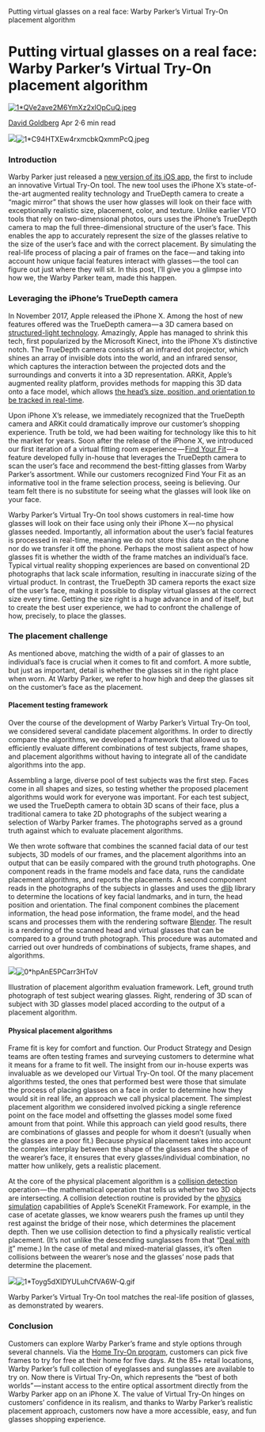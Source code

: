 Putting virtual glasses on a real face: Warby Parker’s Virtual Try-On placement algorithm

# Putting virtual glasses on a real face: Warby Parker’s Virtual Try-On placement algorithm

[![1*QVe2ave2M6YmXz2xlOpCuQ.jpeg](../_resources/a39159736409abedb015e85e65c496a2.jpg)](https://medium.com/@davidhgoldberg?source=post_header_lockup)

[David Goldberg](https://medium.com/@davidhgoldberg)
Apr 2·6 min read

![](../_resources/54935ca65e575948224f1954dc33a438.png)![1*C94HTXEw4rxmcbkQxmmPcQ.jpeg](../_resources/56fafb00da859635f0abbc88276531f7.jpg)

### Introduction

Warby Parker just released a [new version of its iOS app](https://itunes.apple.com/us/app/glasses-by-warby-parker/id1107693363?mt=8), the first to include an innovative Virtual Try-On tool. The new tool uses the iPhone X’s state-of-the-art augmented reality technology and TrueDepth camera to create a “magic mirror” that shows the user how glasses will look on their face with exceptionally realistic size, placement, color, and texture. Unlike earlier VTO tools that rely on two-dimensional photos, ours uses the iPhone’s TrueDepth camera to map the full three-dimensional structure of the user’s face. This enables the app to accurately represent the size of the glasses relative to the size of the user’s face and with the correct placement. By simulating the real-life process of placing a pair of frames on the face — and taking into account how unique facial features interact with glasses — the tool can figure out just where they will sit. In this post, I’ll give you a glimpse into how we, the Warby Parker team, made this happen.

### Leveraging the iPhone’s TrueDepth camera

In November 2017, Apple released the iPhone X. Among the host of new features offered was the TrueDepth camera — a 3D camera based on [structured-light technology](https://en.wikipedia.org/wiki/Structured-light_3D_scanner). Amazingly, Apple has managed to shrink this tech, first popularized by the Microsoft Kinect, into the iPhone X’s distinctive notch. The TrueDepth camera consists of an infrared dot projector, which shines an array of invisible dots into the world, and an infrared sensor, which captures the interaction between the projected dots and the surroundings and converts it into a 3D representation. ARKit, Apple’s augmented reality platform, provides methods for mapping this 3D data onto a face model, which allows [the head’s size, position, and orientation to be tracked in real-time](https://developer.apple.com/documentation/arkit/creating_face-based_ar_experiences).

Upon iPhone X’s release, we immediately recognized that the TrueDepth camera and ARKit could dramatically improve our customer’s shopping experience. Truth be told, we had been waiting for technology like this to hit the market for years. Soon after the release of the iPhone X, we introduced our first iteration of a virtual fitting room experience — [Find Your Fit](https://twitter.com/warbyparker/status/928645365758349313) — a feature developed fully in-house that leverages the TrueDepth camera to scan the user’s face and recommend the best-fitting glasses from Warby Parker’s assortment. While our customers recognized Find Your Fit as an informative tool in the frame selection process, seeing is believing. Our team felt there is no substitute for seeing what the glasses will look like on your face.

Warby Parker’s Virtual Try-On tool shows customers in real-time how glasses will look on their face using only their iPhone X — no physical glasses needed. Importantly, all information about the user’s facial features is processed in real-time, meaning we do not store this data on the phone nor do we transfer it off the phone. Perhaps the most salient aspect of how glasses fit is whether the width of the frame matches an individual’s face. Typical virtual reality shopping experiences are based on conventional 2D photographs that lack scale information, resulting in inaccurate sizing of the virtual product. In contrast, the TrueDepth 3D camera reports the exact size of the user’s face, making it possible to display virtual glasses at the correct size every time. Getting the size right is a huge advance in and of itself, but to create the best user experience, we had to confront the challenge of how, precisely, to place the glasses.

### The placement challenge

As mentioned above, matching the width of a pair of glasses to an individual’s face is crucial when it comes to fit and comfort. A more subtle, but just as important, detail is whether the glasses sit in the right place when worn. At Warby Parker, we refer to how high and deep the glasses sit on the customer’s face as the placement.

#### Placement testing framework

Over the course of the development of Warby Parker’s Virtual Try-On tool, we considered several candidate placement algorithms. In order to directly compare the algorithms, we developed a framework that allowed us to efficiently evaluate different combinations of test subjects, frame shapes, and placement algorithms without having to integrate all of the candidate algorithms into the app.

Assembling a large, diverse pool of test subjects was the first step. Faces come in all shapes and sizes, so testing whether the proposed placement algorithms would work for everyone was important. For each test subject, we used the TrueDepth camera to obtain 3D scans of their face, plus a traditional camera to take 2D photographs of the subject wearing a selection of Warby Parker frames. The photographs served as a ground truth against which to evaluate placement algorithms.

We then wrote software that combines the scanned facial data of our test subjects, 3D models of our frames, and the placement algorithms into an output that can be easily compared with the ground truth photographs. One component reads in the frame models and face data, runs the candidate placement algorithms, and reports the placements. A second component reads in the photographs of the subjects in glasses and uses the [dlib](http://dlib.net/) library to determine the locations of key facial landmarks, and in turn, the head position and orientation. The final component combines the placement information, the head pose information, the frame model, and the head scans and processes them with the rendering software [Blender](https://www.blender.org/). The result is a rendering of the scanned head and virtual glasses that can be compared to a ground truth photograph. This procedure was automated and carried out over hundreds of combinations of subjects, frame shapes, and algorithms.

![](../_resources/e920cf2e25463135ddda1b59a0e520a9.png)![0*hpAnE5PCarr3HToV](../_resources/3df23265f9300affc839c713d2ce9322.png)

Illustration of placement algorithm evaluation framework. Left, ground truth photograph of test subject wearing glasses. Right, rendering of 3D scan of subject with 3D glasses model placed according to the output of a placement algorithm.

#### Physical placement algorithms

Frame fit is key for comfort and function. Our Product Strategy and Design teams are often testing frames and surveying customers to determine what it means for a frame to fit well. The insight from our in-house experts was invaluable as we developed our Virtual Try-On tool. Of the many placement algorithms tested, the ones that performed best were those that simulate the process of placing glasses on a face in order to determine how they would sit in real life, an approach we call physical placement. The simplest placement algorithm we considered involved picking a single reference point on the face model and offsetting the glasses model some fixed amount from that point. While this approach can yield good results, there are combinations of glasses and people for whom it doesn’t (usually when the glasses are a poor fit.) Because physical placement takes into account the complex interplay between the shape of the glasses and the shape of the wearer’s face, it ensures that every glasses/individual combination, no matter how unlikely, gets a realistic placement.

At the core of the physical placement algorithm is a [collision detection](https://en.wikipedia.org/wiki/Collision_detection) operation — the mathematical operation that tells us whether two 3D objects are intersecting. A collision detection routine is provided by the [physics simulation](https://developer.apple.com/documentation/scenekit/physics_simulation) capabilities of Apple’s SceneKit Framework. For example, in the case of acetate glasses, we know wearers push the frames up until they rest against the bridge of their nose, which determines the placement depth. Then we use collision detection to find a physically realistic vertical placement. (It’s not unlike the descending sunglasses from that “[Deal with it](https://knowyourmeme.com/photos/52812-deal-with-it)” meme.) In the case of metal and mixed-material glasses, it’s often collisions between the wearer’s nose and the glasses’ nose pads that determine the placement.

![](../_resources/d1c916e7fac2de48d29b7916814e7f04.png)![1*Toyg5dXIDYULuhCfVA6W-Q.gif](../_resources/6b814aa453bbf37df53546363a5390c7.gif)

Warby Parker’s Virtual Try-On tool matches the real-life position of glasses, as demonstrated by wearers.

### Conclusion

Customers can explore Warby Parker’s frame and style options through several channels. Via the [Home Try-On program](https://www.warbyparker.com/home-try-on), customers can pick five frames to try for free at their home for five days. At the 85+ retail locations, Warby Parker’s full collection of eyeglasses and sunglasses are available to try on. Now there is Virtual Try-On, which represents the “best of both worlds” — instant access to the entire optical assortment directly from the Warby Parker app on an iPhone X. The value of Virtual Try-On hinges on customers’ confidence in its realism, and thanks to Warby Parker’s realistic placement approach, customers now have a more accessible, easy, and fun glasses shopping experience.